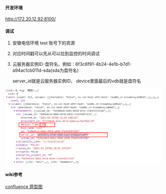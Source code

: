 #### 开发环境

http://172.20.12.92:8100/

#### 调试

1. 安徽电信环境 test 账号下的资源

2. 对应时间戳可以先从可以拉到监控的时间调试

3. 云服务器实例ID-盘符名，例如：6f3c6f91-4b24-4e1b-b7d1-a94ac1cb011d-sda(sda为盘符名)  

   server_id就是云服务器实例ID， device里面最后的vdb就是盘符名

   

<img src="hcso_disk.png" alt="image-20210208003903684" style="zoom:75%;" />

#### wiki参考

[confluence 原型图](http://confluence.zstack.io/pages/viewpage.action?pageId=96474391)

